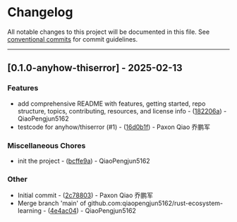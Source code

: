 # Changelog

All notable changes to this project will be documented in this file. See [conventional commits](https://www.conventionalcommits.org/) for commit guidelines.

---
## [0.1.0-anyhow-thiserror] - 2025-02-13

### Features

- add comprehensive README with features, getting started, repo structure, topics, contributing, resources, and license info - ([182206a](https://github.com/qiaopengjun5162/rust-ecosystem-learning/commit/182206aebd56c378f0e6f242a901a521bccb911c)) - QiaoPengjun5162
- testcode for anyhow/thiserror (#1) - ([16d0b1f](https://github.com/qiaopengjun5162/rust-ecosystem-learning/commit/16d0b1fb8803ea2bb21d03e978797a92fd4ae1fc)) - Paxon Qiao 乔鹏军

### Miscellaneous Chores

- init the project - ([bcffe9a](https://github.com/qiaopengjun5162/rust-ecosystem-learning/commit/bcffe9a7200522b87983e2d168d85ad4d9170c89)) - QiaoPengjun5162

### Other

- Initial commit - ([2c78803](https://github.com/qiaopengjun5162/rust-ecosystem-learning/commit/2c78803d108fea94633d8ff50a7da3dddaa88bb9)) - Paxon Qiao 乔鹏军
- Merge branch 'main' of github.com:qiaopengjun5162/rust-ecosystem-learning - ([4e4ac04](https://github.com/qiaopengjun5162/rust-ecosystem-learning/commit/4e4ac04beb032b6976e146fb4a9c515d29e38750)) - QiaoPengjun5162

<!-- generated by git-cliff -->
